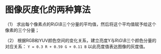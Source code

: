 # 图像灰度化的两种算法
（1） 求出每个像素点的R\G\B三个分量的平均值，然后将这个平均值赋予给这个像素的三个分量；

（2） 根据RGB和YUV颜色空间的变化关系，建立亮度Y与R\G\B三个颜色分量的对应关系：
`Y = 0.3 R + 0.59 G + 0.11 B` 以此亮度值表达图像的灰度值。

